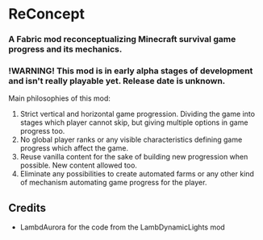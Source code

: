 # ReConcept
### A Fabric mod reconceptualizing Minecraft survival game progress and its mechanics.
### !WARNING! This mod is in early alpha stages of development and isn't really playable yet. Release date is unknown.

Main philosophies of this mod:
1. Strict vertical and horizontal game progression. Dividing the game into stages which player cannot skip, but giving multiple options in game progress too.
2. No global player ranks or any visible characteristics defining game progress which affect the game.
3. Reuse vanilla content for the sake of building new progression when possible. New content allowed too.
4. Eliminate any possibilities to create automated farms or any other kind of mechanism automating game progress for the player.

## Credits
- LambdAurora for the code from the LambDynamicLights mod

